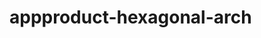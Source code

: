 # appproduct-hexagonal-arch                 
            
         
                       
        
               
                 
              
                      
      
       
          
    
   
  
 
